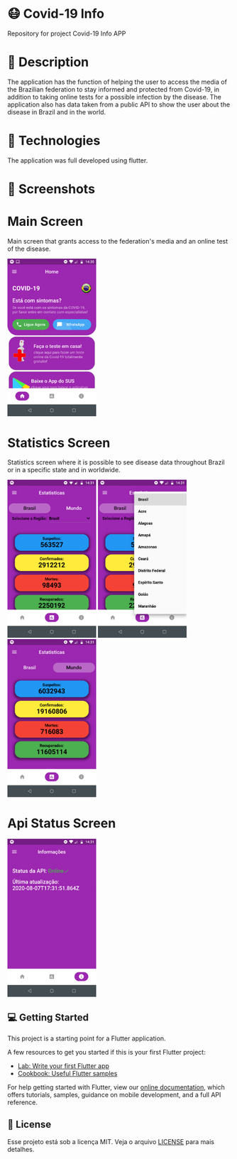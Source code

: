 # 😷 Covid-19 Info 
Repository for project Covid-19 Info APP

# 🔖 Description
The application has the function of helping the user to access the media of the Brazilian federation to stay informed and protected from Covid-19, in addition to taking online tests for a possible infection by the disease. The application also has data taken from a public API to show the user about the disease in Brazil and in the world.

# 🚀 Technologies
The application was full developed using flutter.

# 📱 Screenshots

# Main Screen
Main screen that grants access to the federation's media and an online test of the disease.

<p><img src="screenshots/Main_Screen.png" width="200"></p>

# Statistics Screen
Statistics screen where it is possible to see disease data throughout Brazil or in a specific state and in worldwide.

<p>
  <img src="screenshots/Brasil_Statistic.png" width="200">
  <img src="screenshots/State_Brasil_Box.png" width="200">
  <img src="screenshots/World_Statistic.png" width="200">
</p>

# Api Status Screen
<p><img src="screenshots/Api_Status.png" width="200"></p>

## 💻 Getting Started

This project is a starting point for a Flutter application.

A few resources to get you started if this is your first Flutter project:

- [Lab: Write your first Flutter app](https://flutter.dev/docs/get-started/codelab)
- [Cookbook: Useful Flutter samples](https://flutter.dev/docs/cookbook)

For help getting started with Flutter, view our
[online documentation](https://flutter.dev/docs), which offers tutorials,
samples, guidance on mobile development, and a full API reference.

## 📝 License

Esse projeto está sob a licença MIT. Veja o arquivo [LICENSE](LICENSE.md) para mais detalhes.
